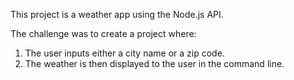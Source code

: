 This project is a weather app using the Node.js API.

The challenge was to create a project where:
  1) The user inputs either a city name or a zip code.
  2) The weather is then displayed to the user in the command line.
